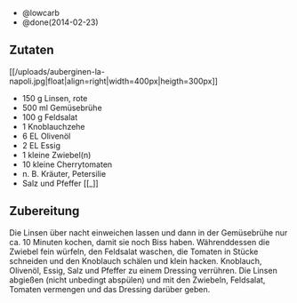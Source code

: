 - @lowcarb
- @done(2014-02-23)

## Zutaten
[[/uploads/auberginen-la-napoli.jpg|float|align=right|width=400px|heigth=300px]]
- 150 g	 Linsen, rote
- 500 ml Gemüsebrühe
- 100 g  Feldsalat
- 1 	 Knoblauchzehe
- 6 EL	 Olivenöl
- 2 EL	 Essig
- 1 kleine	 Zwiebel(n)
- 10 kleine	 Cherrytomaten
- n. B.	 Kräuter, Petersilie
- 	 Salz und Pfeffer
[[_]]

## Zubereitung

Die Linsen über nacht einweichen lassen und dann in der Gemüsebrühe nur ca. 10 Minuten kochen, damit sie noch Biss haben.
Währenddessen die Zwiebel fein würfeln, den Feldsalat waschen, die Tomaten in Stücke schneiden und den Knoblauch schälen und klein hacken. Knoblauch, Olivenöl, Essig, Salz und Pfeffer zu einem Dressing verrühren.
Die Linsen abgießen (nicht unbedingt abspülen) und mit den Zwiebeln, Feldsalat, Tomaten vermengen und das Dressing darüber geben.
